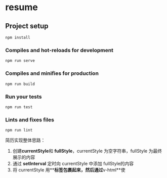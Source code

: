 # resume

## Project setup
```
npm install
```

### Compiles and hot-reloads for development
```
npm run serve
```

### Compiles and minifies for production
```
npm run build
```

### Run your tests
```
npm run test
```

### Lints and fixes files
```
npm run lint
```

简历实现整体思路：

1. 创建**currentStyle**和 **fullStyle**，currentStyle 为空字符串，fullStyle 为最终展示的内容
2. 通过 **setInterval** 定时向 currentStyle 中添加 fullStyle的内容
3. 将 currentStyle 用**<style></style>**标签包裹起来，然后通过**v-html**使<style>标签中的css样式同时生效
4. **currentMarkdown** 和 **fullMarkdown**的实现方法与**currenStyle** 和**fullStyle** 的实现方法相同，但其中增加了判断是否为markdown打开，将markdown转为Html的步骤

以上是整体思路，其实其中还包含了很多细节：

- promise	
- async    await	
- scrollTop 	
- ...

上面这些是我的理解，可能写的不是很好，但是希望可以对你有所帮助。

如果你有什么其他问题可以跟我联系，欢迎赐教！ 这是我的邮箱yaokai729@outllook.com

如果你觉得对你有所帮助，别忘了给我star，感谢！

对了，这是原始链接：https://github.com/jirengu-inc/animating-resume

### Customize configuration

See [Configuration Reference](https://cli.vuejs.org/config/).
